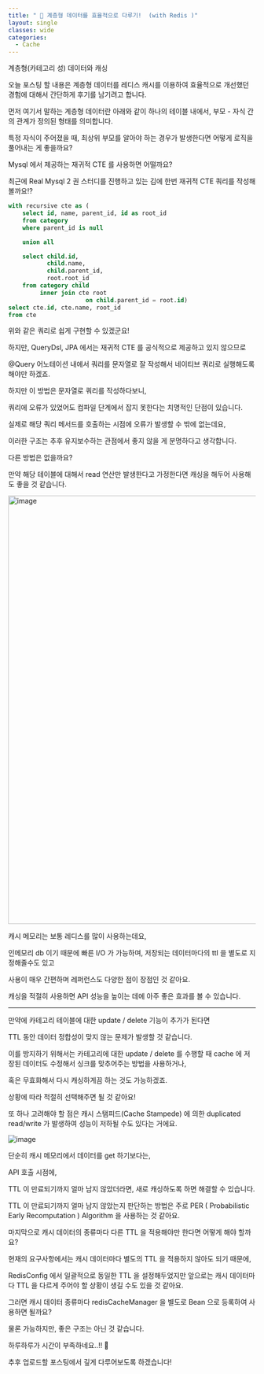 ```yaml
---
title: " 🌲 계층형 데이터를 효율적으로 다루기!  (with Redis )"
layout: single
classes: wide
categories:
  - Cache
---
```


계층형(카테고리 성) 데이터와 캐싱


오늘 포스팅 할 내용은 계층형 데이터를 레디스 캐시를 이용하여 효율적으로 개선했던 경험에 대해서 간단하게 후기를 남기려고 합니다.

먼저 여기서 말하는 계층형 데이터란 아래와 같이 하나의 테이블 내에서, 부모 - 자식 간의 관계가 정의된 형태를 의미합니다.

특정 자식이 주어졌을 때, 최상위 부모를 알아야 하는 경우가 발생한다면 어떻게 로직을 풀어내는 게 좋을까요?

Mysql 에서 제공하는 재귀적 CTE 를 사용하면 어떨까요?

최근에 Real Mysql 2 권 스터디를 진행하고 있는 김에 한번 재귀적 CTE 쿼리를 작성해볼까요!?

```sql
with recursive cte as (
    select id, name, parent_id, id as root_id
    from category
    where parent_id is null

    union all

    select child.id,
           child.name,
           child.parent_id,
           root.root_id
    from category child
         inner join cte root
                      on child.parent_id = root.id)
select cte.id, cte.name, root_id
from cte
```

위와 같은 쿼리로 쉽게 구현할 수 있겠군요!

하지만, QueryDsl, JPA 에서는 재귀적 CTE 를 공식적으로 제공하고 있지 않으므로

@Query 어노테이션 내에서 쿼리를 문자열로 잘 작성해서 네이티브 쿼리로 실행해도록 해야만 하겠죠.

하지만 이 방법은 문자열로 쿼리를 작성하다보니,

쿼리에 오류가 있었어도 컴파일 단계에서 잡지 못한다는 치명적인 단점이 있습니다.

실제로 해당 쿼리 메서드를 호출하는 시점에 오류가 발생할 수 밖에 없는데요,

이러한 구조는 추후 유지보수하는 관점에서 좋지 않을 게 분명하다고 생각합니다.

다른 방법은 없을까요?

만약 해당 테이블에 대해서 read 연산만 발생한다고 가정한다면 캐싱을 해두어 사용해도 좋을 것 같습니다.

<img width="871" alt="image" src="https://github.com/versatile0010/versatile0010.github.io/assets/96612168/9663a822-695f-4d14-9a6d-5392b120c4db">

캐시 메모리는 보통 레디스를 많이 사용하는데요,

인메모리 db 이기 때문에 빠른 I/O 가 가능하며, 저장되는 데이터마다의 ttl 을 별도로 지정해줄수도 있고

사용이 매우 간편하며 레퍼런스도 다양한 점이 장점인 것 같아요.

캐싱을 적절히 사용하면 API 성능을 높이는 데에 아주 좋은 효과를 볼 수 있습니다.

---

만약에 카테고리 테이블에 대한 update / delete 기능이 추가가 된다면

TTL 동안 데이터 정합성이 맞지 않는 문제가 발생할 것 같습니다.

이를 방지하기 위해서는 카테고리에 대한 update / delete 를 수행할 때 cache 에 저장된 데이터도 수정해서 싱크를 맞추어주는 방법을 사용하거나,

혹은 무효화해서 다시 캐싱하게끔 하는 것도 가능하겠죠.

상황에 따라 적절히 선택해주면 될 것 같아요!

또 하나 고려해야 할 점은 캐시 스탬피드(Cache Stampede) 에 의한 duplicated read/write 가 발생하여 성능이 저하될 수도 있다는 거에요.

![image](https://github.com/versatile0010/versatile0010.github.io/assets/96612168/99a66649-5d96-4235-80cc-33f6385deddc)

단순히 캐시 메모리에서 데이터를 get 하기보다는, 

API 호출 시점에, 

TTL 이 만료되기까지 얼마 남지 않았더라면, 새로 캐싱하도록 하면 해결할 수 있습니다. 

TTL 이 만료되기까지 얼마 남지 않았는지 판단하는 방법은 주로 PER ( Probabilistic Early Recomputation ) Algorithm 을 사용하는 것 같아요.

마지막으로 캐시 데이터의 종류마다 다른 TTL 을 적용해야만 한다면 어떻게 해야 할까요?

현재의 요구사항에서는 캐시 데이터마다 별도의 TTL 을 적용하지 않아도 되기 때문에,

RedisConfig 에서 일괄적으로 동일한 TTL 을 설정해두었지만 앞으로는 캐시 데이터마다 TTL 을 다르게 주어야 할 상황이 생길 수도 있을 것 같아요.

그러면 캐시 데이터 종류마다 redisCacheManager 을 별도로 Bean 으로 등록하여 사용하면 될까요?

물론 가능하지만, 좋은 구조는 아닌 것 같습니다.

하루하루가 시간이 부족하네요..!! 🥲

추후 업로드할 포스팅에서 깊게 다루어보도록 하겠습니다!